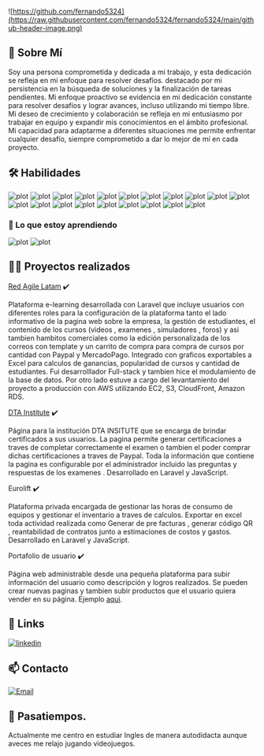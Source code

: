 ![https://github.com/fernando5324](https://raw.githubusercontent.com/fernando5324/fernando5324/main/github-header-image.png)

## 🚀 Sobre Mí
Soy una persona comprometida y dedicada a mi trabajo, y esta dedicación se refleja en mi enfoque para resolver desafíos. destacado por mi persistencia en la búsqueda de soluciones y la finalización de tareas pendientes. Mi enfoque proactivo se evidencia en mi dedicación constante para resolver desafíos y lograr avances, incluso utilizando mi tiempo libre. Mi deseo de crecimiento y colaboración se refleja en mi entusiasmo por trabajar en equipo y expandir mis conocimientos en el ámbito profesional. Mi capacidad para adaptarme a diferentes situaciones me permite enfrentar cualquier desafío, siempre comprometido a dar lo mejor de mí en cada proyecto.

## 🛠 Habilidades

![plot](https://img.shields.io/badge/HTML5-E34F26?style=for-the-badge&logo=html5&logoColor=white)
![plot](https://img.shields.io/badge/CSS3-1572B6?style=for-the-badge&logo=css3&logoColor=white)
![plot](https://img.shields.io/badge/JavaScript-323330?style=for-the-badge&logo=javascript&logoColor=F7DF1E)
![plot](https://img.shields.io/badge/jQuery-0769AD?style=for-the-badge&logo=jquery&logoColor=white)
![plot](https://img.shields.io/badge/Chart%20js-FF6384?style=for-the-badge&logo=chartdotjs&logoColor=white)
![plot](https://img.shields.io/badge/PHP-777BB4?style=for-the-badge&logo=php&logoColor=white)
![plot](https://img.shields.io/badge/Laravel-FF2D20?style=for-the-badge&logo=laravel&logoColor=white)
![plot](https://img.shields.io/badge/Bootstrap-563D7C?style=for-the-badge&logo=bootstrap&logoColor=white)
![plot](https://img.shields.io/badge/Sass-CC6699?style=for-the-badge&logo=sass&logoColor=white)
![plot](https://img.shields.io/badge/GitLab-330F63?style=for-the-badge&logo=gitlab&logoColor=white)
![plot](https://img.shields.io/badge/npm-CB3837?style=for-the-badge&logo=npm&logoColor=white)
![plot](https://img.shields.io/badge/Composer-885630?style=for-the-badge&logo=Composer&logoColor=white)
![plot](https://img.shields.io/badge/Webpack-8DD6F9?style=for-the-badge&logo=Webpack&logoColor=white)
![plot](https://img.shields.io/badge/json-5E5C5C?style=for-the-badge&logo=json&logoColor=white)
![plot](https://img.shields.io/badge/MySQL-005C84?style=for-the-badge&logo=mysql&logoColor=white)
![plot](https://img.shields.io/badge/Amazon_AWS-FF9900?style=for-the-badge&logo=amazonaws&logoColor=white)
![plot](https://img.shields.io/badge/Google%20Analytics-E37400?style=for-the-badge&logo=google%20analytics&logoColor=white)
![plot](https://img.shields.io/badge/Apache-D22128?style=for-the-badge&logo=Apache&logoColor=white)
![plot](https://img.shields.io/badge/Xampp-F37623?style=for-the-badge&logo=xampp&logoColor=white)
![plot](https://img.shields.io/badge/Visual_Studio_Code-0078D4?style=for-the-badge&logo=visual%20studio%20code&logoColor=white)


### 🧠 Lo que estoy aprendiendo
![plot](https://img.shields.io/badge/React-20232A?style=for-the-badge&logo=react&logoColor=61DAFB
)
![plot](https://img.shields.io/badge/Docker-2CA5E0?style=for-the-badge&logo=docker&logoColor=white
)


## 👨‍💻 Proyectos realizados

 [Red Agile Latam](https://redagilelatam.com/) ✔️
    
Plataforma e-learning desarrollada con Laravel que incluye usuarios con diferentes roles para la configuración de la plataforma tanto el lado informativo de la pagina web sobre la empresa, la gestión de estudiantes, el contenido de los cursos (videos , examenes , simuladores , foros) y asi tambien hambitos comerciales como la edición personalizada de los correos con template y un carrito de compra para compra de cursos por cantidad con Paypal y MercadoPago. Integrado con graficos exportables a Excel para calculos de ganancias, popularidad de cursos y cantidad de estudiantes. Fui desarrolllador Full-stack y tambien hice el modulamiento de la base de datos. Por otro lado estuve a cargo del levantamiento del proyecto a producción con AWS utilizando EC2, S3, CloudFront, Amazon RDS.
    
 [DTA Institute](https://dtainstitute.com/) ✔️

Página para la institución DTA INSITUTE que se encarga de brindar certificados a sus usuarios. La pagina permite generar certificaciones a traves de completar correctamente el examen o tambien el poder comprar dichas certificaciones a traves de Paypal. Toda la información que contiene la pagina es configurable por el administrador incluido las preguntas y respuestas de los examenes . Desarrollado en Laravel y JavaScript.
 
 Eurolift ✔️

 Plataforma privada encargada de gestionar las horas de consumo de equipos y gestionar el inventario a traves de calculos. Exportar en excel toda actividad realizada como Generar de pre facturas , generar código QR , reantabilidad de contratos junto a estimaciones de costos y gastos. Desarrollado en Laravel y JavaScript. 

 Portafolio de usuario ✔️

 Página web administrable desde una pequeña plataforma para subir información del usuario como descripción y logros realizados. Se pueden crear nuevas paginas y tambien subir productos que el usuario quiera vender en su página. Ejemplo [aqui](https://www.renzotrisoglio.com/).

## 🔗 Links
[![linkedin](https://img.shields.io/badge/linkedin-0A66C2?style=for-the-badge&logo=linkedin&logoColor=white)](https://www.linkedin.com/in/luis-fernando-baltazar-valenzuela-4499b148/)




## 📫 Contacto

[![Email](https://img.shields.io/badge/lfbaltazarv@gmail.com-email-D14836?style=for-the-badge&logo=gmail&logoColor=red&labelColor=fff)](mailto:lfbaltazarv@gmail.com)


## 🎯 Pasatiempos.
Actualmente me centro en estudiar Ingles de manera autodidacta aunque aveces me relajo jugando videojuegos.
